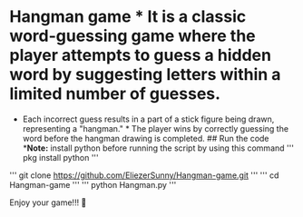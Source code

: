 # Hangman game                                                                                      * It is a classic word-guessing game where the player attempts to guess a hidden word by suggesting letters within a limited number of guesses.
* Each incorrect guess results in a part of a stick figure being drawn, representing a "hangman."   * The player wins by correctly guessing the word before the hangman drawing is completed.                                                             ## Run the code                                                                                     *<b>Note:</b> install python before running the script by using this command ''' pkg install python '''

''' git clone https://github.com/EliezerSunny/Hangman-game.git '''
''' cd Hangman-game '''
''' python Hangman.py '''

Enjoy your game!!! 🤗
